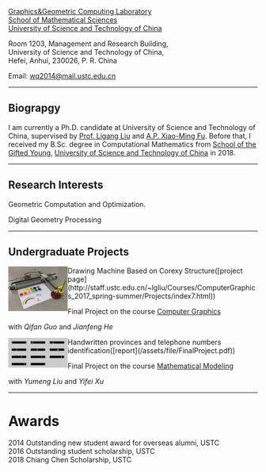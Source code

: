 [Graphics&Geometric Computing Laboratory](http://gcl.ustc.edu.cn/)  
[School of Mathematical Sciences](http://math.ustc.edu.cn/)  
[University of Science and Technology of China](http://www.ustc.edu.cn/)



Room 1203, Management and Research Building,  
University of Science and Technology of China,  
Hefei, Anhui, 230026, P. R. China 


Email: <wq2014@mail.ustc.edu.cn>

* * *


## Biograpgy

I am currently a Ph.D. candidate at University of Science and Technology of China, supervised by [Prof. Ligang Liu](http://staff.ustc.edu.cn/~lgliu) and [A.P. Xiao-Ming Fu](http://staff.ustc.edu.cn/~fuxm). Before that, I received my B.Sc. degree in Computational Mathematics from [School of the Gifted Young](https://en.scgy.ustc.edu.cn/), [University of Science and Technology of China](http://www.ustc.edu.cn/) in 2018.

* * *

## Research Interests

Geometric Computation and Optimization.

Digital Geometry Processing

* * *


## Undergraduate Projects

 
<img align="left" width="120" src="/assets/img/corexy.jpg"/>
Drawing Machine Based on Corexy Structure([project page](http://staff.ustc.edu.cn/~lgliu/Courses/ComputerGraphics_2017_spring-summer/Projects/index7.html)) 

Final Project on the course [Computer Graphics](http://staff.ustc.edu.cn/~lgliu/Courses/ComputerGraphics_2017_spring-summer/default.htm)  

with _Qifan Guo_ and _Jianfeng He_




<img align="left" width="120" src="/assets/img/partitionnumber.jpg"/>
Handwritten provinces and telephone numbers identification([report](/assets/file/FinalProject.pdf))  

Final Project on the course [Mathematical Modeling](http://www.smartchair.cn/MMC2017/)  

with _Yumeng Liu_ and _Yifei Xu_


* * *

# Awards
2014 Outstanding new student award for overseas alumni, USTC  
2016 Outstanding student scholarship, USTC  
2018 Chiang Chen Scholarship, USTC
